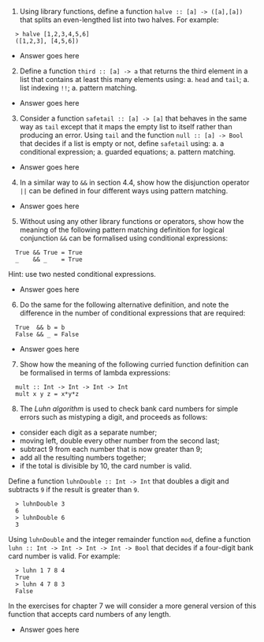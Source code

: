 1. Using library functions, define a function `halve :: [a] -> ([a],[a])` that splits an even-lengthed list into two halves. For example:

```
  > halve [1,2,3,4,5,6]
  ([1,2,3], [4,5,6])
```

  * Answer goes here

2. Define a function `third :: [a] -> a` that returns the third element in a list that contains at least this many elements using:
  a. `head` and `tail`;
  a. list indexing `!!`;
  a. pattern matching.

  * Answer goes here

3. Consider a function `safetail :: [a] -> [a]` that behaves in the same way  as `tail` except that it maps the empty list to itself rather than producing an error. Using `tail` and the function `null :: [a] -> Bool` that decides if a list is empty or not, define `safetail` using:
  a. a conditional expression;
  a. guarded equations;
  a. pattern matching.

  * Answer goes here

4. In a similar way to `&&` in section 4.4, show how the disjunction operator `||` can be defined in four different ways using pattern matching.
  * Answer goes here

5. Without using any other library functions or operators, show how the meaning of the following pattern matching definition for logical conjunction `&&` can be formalised using conditional expressions:
```
  True && True = True
  _    && _    = True
```
Hint: use two nested conditional expressions.

  * Answer goes here

6. Do the same for the following alternative definition, and note the difference in the number of conditional expressions that are required:
```
  True  && b = b
  False && _ = False
```
  * Answer goes here

7. Show how the meaning of the following curried function definition can be formalised in terms of lambda expressions:
```
  mult :: Int -> Int -> Int -> Int
  mult x y z = x*y*z
```

8. The _Luhn algorithm_ is used to check bank card numbers for simple errors such as mistyping a digit, and proceeds as follows:
  * consider each digit  as a separate number;
  * moving left, double every other number from the second last;
  * subtract 9 from each number that is now greater than 9;
  * add all the resulting numbers together;
  * if the total is divisible by 10, the card number is valid.

Define a function `luhnDouble :: Int -> Int` that doubles a digit and subtracts `9` if the result is greater than `9`.
```
  > luhnDouble 3
  6
  > luhnDouble 6
  3
```
Using `luhnDouble` and the integer remainder function `mod`, define a function `luhn :: Int -> Int -> Int -> Int -> Bool` that decides if a four-digit bank card number is valid. For example:
```
  > luhn 1 7 8 4
  True
  > luhn 4 7 8 3
  False
```
In the exercises for chapter 7 we will consider a more general version of this function that accepts card numbers of any length.

  * Answer goes here
